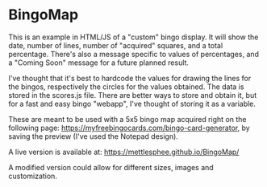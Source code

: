 # BingoMap

This is an example in HTML/JS of a "custom" bingo display. It will show the date, number of lines, number of "acquired" squares, and a total percentage. There's also a message specific to values of percentages, and a "Coming Soon" message for a future planned result.

I've thought that it's best to hardcode the values for drawing the lines for the bingos, respectively the circles for the values obtained. The data is stored in the scores.js file. There are better ways to store and obtain it, but for a fast and easy bingo "webapp", I've thought of storing it as a variable.

These are meant to be used with a 5x5 bingo map acquired right on the following page: https://myfreebingocards.com/bingo-card-generator, by saving the preview (I've used the Notepad design).

A live version is available at: https://mettlesphee.github.io/BingoMap/

A modified version could allow for different sizes, images and customization.
